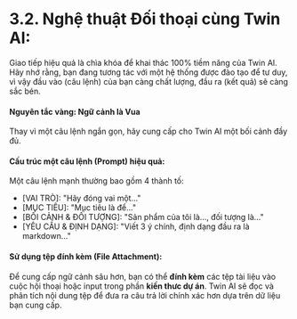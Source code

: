 # 3.2. Nghệ thuật Đối thoại cùng Twin AI:

Giao tiếp hiệu quả là chìa khóa để khai thác 100% tiềm năng của Twin AI. Hãy nhớ rằng, bạn đang tương tác với một hệ thống được đào tạo để tư duy, vì vậy đầu vào (câu lệnh) của bạn càng chất lượng, đầu ra (kết quả) sẽ càng sắc bén.

#### Nguyên tắc vàng: Ngữ cảnh là Vua

Thay vì một câu lệnh ngắn gọn, hãy cung cấp cho Twin AI một bối cảnh đầy đủ.

#### Cấu trúc một câu lệnh (Prompt) hiệu quả:

Một câu lệnh mạnh thường bao gồm 4 thành tố:

* \[VAI TRÒ]: "Hãy đóng vai một..."
* \[MỤC TIÊU]: "Mục tiêu là để..."
* \[BỐI CẢNH & ĐỐI TƯỢNG]: "Sản phẩm của tôi là..., đối tượng là..."
* \[YÊU CẦU & ĐỊNH DẠNG]: "Viết 3 ý chính, định dạng đầu ra là markdown..."

#### Sử dụng tệp đính kèm (File Attachment):

Để cung cấp ngữ cảnh sâu hơn, bạn có thể **đính kèm** các tệp tài liệu vào cuộc hội thoại hoặc input trong phần **kiến thưc dự án**. Twin AI sẽ đọc và phân tích nội dung tệp để đưa ra câu trả lời chính xác hơn dựa trên dữ liệu bạn cung cấp.
